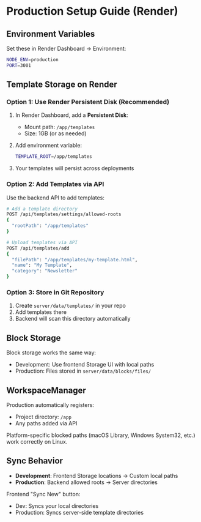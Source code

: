 # Production Setup Guide (Render)

## Environment Variables

Set these in Render Dashboard → Environment:

```bash
NODE_ENV=production
PORT=3001
```

## Template Storage on Render

### Option 1: Use Render Persistent Disk (Recommended)

1. In Render Dashboard, add a **Persistent Disk**:
   - Mount path: `/app/templates`
   - Size: 1GB (or as needed)

2. Add environment variable:
   ```bash
   TEMPLATE_ROOT=/app/templates
   ```

3. Your templates will persist across deployments

### Option 2: Add Templates via API

Use the backend API to add templates:

```bash
# Add a template directory
POST /api/templates/settings/allowed-roots
{
  "rootPath": "/app/templates"
}

# Upload templates via API
POST /api/templates/add
{
  "filePath": "/app/templates/my-template.html",
  "name": "My Template",
  "category": "Newsletter"
}
```

### Option 3: Store in Git Repository

1. Create `server/data/templates/` in your repo
2. Add templates there
3. Backend will scan this directory automatically

## Block Storage

Block storage works the same way:
- Development: Use frontend Storage UI with local paths
- Production: Files stored in `server/data/blocks/files/`

## WorkspaceManager

Production automatically registers:
- Project directory: `/app`
- Any paths added via API

Platform-specific blocked paths (macOS Library, Windows System32, etc.) work correctly on Linux.

## Sync Behavior

- **Development**: Frontend Storage locations → Custom local paths
- **Production**: Backend allowed roots → Server directories

Frontend "Sync New" button:
- Dev: Syncs your local directories
- Production: Syncs server-side template directories

